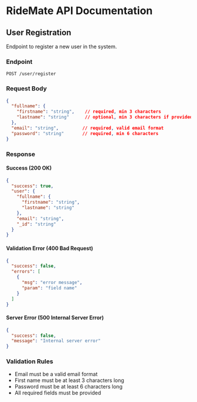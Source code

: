 # RideMate API Documentation

## User Registration
Endpoint to register a new user in the system.

### Endpoint
```
POST /user/register
```

### Request Body
```json
{
  "fullname": {
    "firstname": "string",    // required, min 3 characters
    "lastname": "string"      // optional, min 3 characters if provided
  },
  "email": "string",         // required, valid email format
  "password": "string"       // required, min 6 characters
}
```

### Response

#### Success (200 OK)
```json
{
  "success": true,
  "user": {
    "fullname": {
      "firstname": "string",
      "lastname": "string"
    },
    "email": "string",
    "_id": "string"
  }
}
```

#### Validation Error (400 Bad Request)
```json
{
  "success": false,
  "errors": [
    {
      "msg": "error message",
      "param": "field name"
    }
  ]
}
```

#### Server Error (500 Internal Server Error)
```json
{
  "success": false,
  "message": "Internal server error"
}
```

### Validation Rules
- Email must be a valid email format
- First name must be at least 3 characters long
- Password must be at least 6 characters long
- All required fields must be provided
